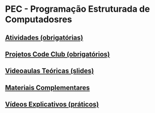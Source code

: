 # PEC - Programação Estruturada de Computadosres

## [Atividades (obrigatórias)](/primeiro-periodo/pec/atividades-obrigatorias/)
## [Projetos Code Club (obrigatórios)](/primeiro-periodo/pec/projetos-code-club/)
## [Videoaulas Teóricas (slides)](/primeiro-periodo/pec/videoaulas-teoricas-slides/)
## [Materiais Complementares](/primeiro-periodo/pec/materiais-complementares/)
## [Vídeos Explicativos (práticos)]()